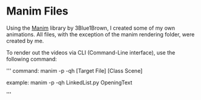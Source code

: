 # Manim Files
Using the [Manim](https://github.com/ManimCommunity/manim) library by 3Blue1Brown, I created some of my own animations. All files, with the exception of the manim rendering folder, were created by me. 

To render out the videos via CLI (Command-Line interface), use the following command:

''' 
command: manim -p -qh [Target File] [Class Scene]

example: manim -p -qh LinkedList.py OpeningText

'''